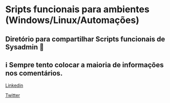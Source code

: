 # Sripts funcionais para ambientes (Windows/Linux/Automações)
Diretório para compartilhar Scripts funcionais de Sysadmin 🙂
-
ℹ️ Sempre tento colocar a maioria de informações nos comentários.
-
[Linkedin](https://www.linkedin.com/in/mauricio-de-liz-43500b27/)

[Twitter](https://twitter.com/mauricio_liz)
